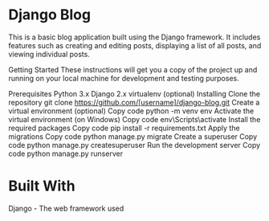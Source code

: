 # Django Blog
This is a basic blog application built using the Django framework. It includes features such as creating and editing posts, displaying a list of all posts, and viewing individual posts.

Getting Started
These instructions will get you a copy of the project up and running on your local machine for development and testing purposes.

Prerequisites
Python 3.x
Django 2.x
virtualenv (optional)
Installing
Clone the repository
git clone https://github.com/[username]/django-blog.git
Create a virtual environment (optional)
Copy code
python -m venv env
Activate the virtual environment (on Windows)
Copy code
env\Scripts\activate
Install the required packages
Copy code
pip install -r requirements.txt
Apply the migrations
Copy code
python manage.py migrate
Create a superuser
Copy code
python manage.py createsuperuser
Run the development server
Copy code
python manage.py runserver
# Built With
Django - The web framework used
